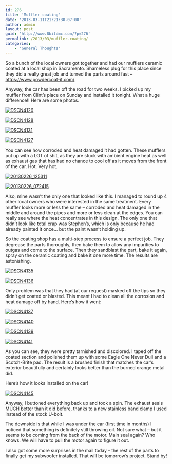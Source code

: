 ```yaml
---
id: 276
title: 'Muffler coating'
date: '2013-03-11T21:21:30-07:00'
author: admin
layout: post
guid: 'http://www.8bitdmc.com/?p=276'
permalink: /2013/03/muffler-coating/
categories:
    - 'General Thoughts'
---
```


So a bunch of the local owners got together and had our mufflers ceramic coated at a local shop in Sacramento. Shameless plug for this place since they did a really great job and turned the parts around fast – <https://www.powdercoat-it.com/>

Anyway, the car has been off the road for two weeks. I picked up my muffler from Clint’s place on Sunday and installed it tonight. What a huge difference!! Here are some photos.

[![DSCN4126](_site/8bitdmc/assets/images/2013/03/DSCN4126-300x224.jpg)](_site/8bitdmc/assets/images/2013/03/DSCN4126.jpg)

[![DSCN4128](_site/8bitdmc/assets/images/2013/03/DSCN4128-300x224.jpg)](_site/8bitdmc/assets/images/2013/03/DSCN4128.jpg)

[![DSCN4131](_site/8bitdmc/assets/images/2013/03/DSCN4131-300x224.jpg)](_site/8bitdmc/assets/images/2013/03/DSCN4131.jpg)

[![DSCN4127](_site/8bitdmc/assets/images/2013/03/DSCN4127-300x224.jpg)](_site/8bitdmc/assets/images/2013/03/DSCN4127.jpg)

You can see how corroded and heat damaged it had gotten. These mufflers put up with a LOT of shit, as they are stuck with ambient engine heat as well as exhaust gas that has had no chance to cool off as it moves from the front of the car. Hot. Very hot.

[![20130226_125311](_site/8bitdmc/assets/images/2013/03/20130226_125311-300x225.jpg)](_site/8bitdmc/assets/images/2013/03/20130226_125311.jpg)

[![20130226_072415](_site/8bitdmc/assets/images/2013/03/20130226_072415-300x225.jpg)](_site/8bitdmc/assets/images/2013/03/20130226_072415.jpg)

Also, mine wasn’t the only one that looked like this. I managed to round up 4 other local owners who were interested in the same treatment. Every muffler looks more or less the same – corroded and heat damaged in the middle and around the pipes and more or less clean at the edges. You can really see where the heat concentrates in this design. The only one that didn’t look like total crap was Stephen’s, which is only because he had already painted it once… but the paint wasn’t holding up.

So the coating shop has a multi-step process to ensure a perfect job. They degrease the parts thoroughly, then bake them to allow any impurities to outgas and come to the surface. Then they sandblast the part, bake it again, spray on the ceramic coating and bake it one more time. The results are astonishing.

[![DSCN4135](_site/8bitdmc/assets/images/2013/03/DSCN4135-300x224.jpg)](_site/8bitdmc/assets/images/2013/03/DSCN4135.jpg)

[![DSCN4136](_site/8bitdmc/assets/images/2013/03/DSCN4136-300x224.jpg)](_site/8bitdmc/assets/images/2013/03/DSCN4136.jpg)

Only problem was that they had (at our request) masked off the tips so they didn’t get coated or blasted. This meant I had to clean all the corrosion and heat damage off by hand. Here’s how it went:

[![DSCN4137](_site/8bitdmc/assets/images/2013/03/DSCN4137-300x224.jpg)](_site/8bitdmc/assets/images/2013/03/DSCN4137.jpg)

[![DSCN4140](_site/8bitdmc/assets/images/2013/03/DSCN4140-300x224.jpg)](_site/8bitdmc/assets/images/2013/03/DSCN4140.jpg)

[![DSCN4139](_site/8bitdmc/assets/images/2013/03/DSCN4139-300x224.jpg)](_site/8bitdmc/assets/images/2013/03/DSCN4139.jpg)

[![DSCN4141](_site/8bitdmc/assets/images/2013/03/DSCN4141-300x224.jpg)](_site/8bitdmc/assets/images/2013/03/DSCN4141.jpg)

As you can see, they were pretty tarnished and discolored. I taped off the coated section and polished them up with some Eagle One Never Dull and a Scotch-Brite pad. The result is a brushed finish that matches the car’s exterior beautifully and certainly looks better than the burned orange metal did.

Here’s how it looks installed on the car!

[![DSCN4145](_site/8bitdmc/assets/images/2013/03/DSCN4145-300x224.jpg)](_site/8bitdmc/assets/images/2013/03/DSCN4145.jpg)

Anyway, I buttoned everything back up and took a spin. The exhaust seals MUCH better than it did before, thanks to a new stainless band clamp I used instead of the stock U-bolt.

The downside is that while I was under the car (first time in months) I noticed that something is definitely still throwing oil. Not sure what – but it seems to be coming from the back of the motor. Main seal again? Who knows. We will have to pull the motor again to figure it out.

I also got some more surprises in the mail today – the rest of the parts to finally get my subwoofer installed. That will be tomorrow’s project. Stand by!